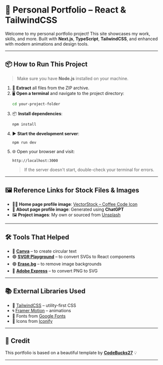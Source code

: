 # 🚀 Personal Portfolio – React & TailwindCSS

Welcome to my personal portfolio project! This site showcases my work, skills, and more. Built with **Next.js**, **TypeScript**, **TailwindCSS**, and enhanced with modern animations and design tools.

---

## 📦 How to Run This Project

> Make sure you have **Node.js** installed on your machine.

1. 📂 **Extract** all files from the ZIP archive.
2. 🖥️ **Open a terminal** and navigate to the project directory:
   ```bash
   cd your-project-folder
   ```
3. 📦 **Install dependencies**:
   ```bash
   npm install
   ```
4. ▶️ **Start the development server**:
   ```bash
   npm run dev
   ```
5. 🌐 Open your browser and visit:
   ```
   http://localhost:3000
   ```
   > If the server doesn't start, double-check your terminal for errors.

---

## 🖼️ Reference Links for Stock Files & Images

- 👨‍💻 **Home page profile image**: [VectorStock – Coffee Code Icon](https://www.vectorstock.com/royalty-free-vector/cup-of-coffee-with-code-sign-sketch-icon-vector-13325113)
- 🧠 **About page profile image**: Generated using **ChatGPT**
- 🖼️ **Project images**: My own or sourced from [Unsplash](https://unsplash.com/)

---

## 🛠️ Tools That Helped

- 🔵 [**Canva**](https://www.canva.com/) – to create circular text
- 🟣 [**SVGR Playground**](https://react-svgr.com/playground/) – to convert SVGs to React components
- 🟢 [**Erase.bg**](https://www.erase.bg/) – to remove image backgrounds
- 🔴 [**Adobe Express**](https://www.adobe.com/express/feature/image/convert/png-to-svg) – to convert PNG to SVG

---

## 📚 External Libraries Used

- 💨 [TailwindCSS](https://tailwindcss.com/) – utility-first CSS
- 🌀 [Framer Motion](https://www.framer.com/motion/) – animations
- 🔡 Fonts from [Google Fonts](https://fonts.google.com/)
- 🔧 Icons from [Iconify](https://iconify.design/)

---

## 🙏 Credit

This portfolio is based on a beautiful template by [**CodeBucks27**](https://devdreaming.com/) 💡

---


